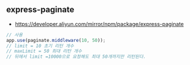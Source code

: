 ## express-paginate

-   https://developer.aliyun.com/mirror/npm/package/express-paginate

```js
// 사용
app.use(paginate.middleware(10, 50));
// limit = 10 초기 리턴 개수
// maxLimit = 50 최대 리턴 개수
// 뒤에서 limit =10000으로 요청해도 최대 50개까지만 리턴된다.
```
